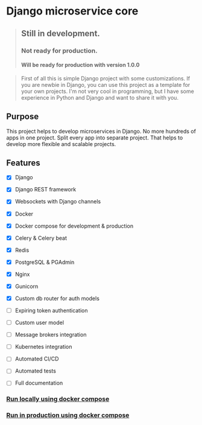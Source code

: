 # Django microservice core

> ## Still in development.
> ### Not ready for production.
> #### Will be ready for production with version 1.0.0


> First of all this is simple Django project with some customizations.
If you are newbie in Django, you can use this project as a template for your own projects.
I'm not very cool in programming, but I have some experience in Python and Django and want to share it with you.


## Purpose
This project helps to develop microservices in Django.
No more hundreds of apps in one project. Split every app into separate project.
That helps to develop more flexible and scalable projects.


## Features
- [x] Django
- [x] Django REST framework
- [x] Websockets with Django channels
- [x] Docker
- [x] Docker compose for development & production
- [x] Celery & Celery beat
- [x] Redis
- [x] PostgreSQL & PGAdmin
- [x] Nginx
- [x] Gunicorn
- [x] Custom db router for auth models
- [ ] Expiring token authentication
- [ ] Custom user model
- [ ] Message brokers integration
- [ ] Kubernetes integration
- [ ] Automated CI/CD
- [ ] Automated tests
- [ ] Full documentation


### [Run locally using docker compose](docs/run_locally_using_docker_compose.md)

### [Run in production using docker compose](docs/run_in_production_using_docker_compose.md)
